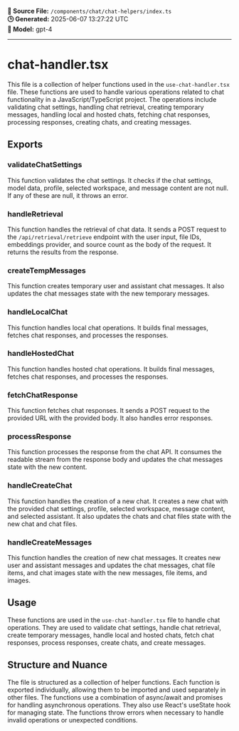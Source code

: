 **📄 Source File:** `/components/chat/chat-helpers/index.ts`  
**🕒 Generated:** 2025-06-07 13:27:22 UTC  
**🤖 Model:** gpt-4

---

# chat-handler.tsx

This file is a collection of helper functions used in the `use-chat-handler.tsx` file. These functions are used to handle various operations related to chat functionality in a JavaScript/TypeScript project. The operations include validating chat settings, handling chat retrieval, creating temporary messages, handling local and hosted chats, fetching chat responses, processing responses, creating chats, and creating messages.

## Exports

### validateChatSettings

This function validates the chat settings. It checks if the chat settings, model data, profile, selected workspace, and message content are not null. If any of these are null, it throws an error.

### handleRetrieval

This function handles the retrieval of chat data. It sends a POST request to the `/api/retrieval/retrieve` endpoint with the user input, file IDs, embeddings provider, and source count as the body of the request. It returns the results from the response.

### createTempMessages

This function creates temporary user and assistant chat messages. It also updates the chat messages state with the new temporary messages.

### handleLocalChat

This function handles local chat operations. It builds final messages, fetches chat responses, and processes the responses.

### handleHostedChat

This function handles hosted chat operations. It builds final messages, fetches chat responses, and processes the responses.

### fetchChatResponse

This function fetches chat responses. It sends a POST request to the provided URL with the provided body. It also handles error responses.

### processResponse

This function processes the response from the chat API. It consumes the readable stream from the response body and updates the chat messages state with the new content.

### handleCreateChat

This function handles the creation of a new chat. It creates a new chat with the provided chat settings, profile, selected workspace, message content, and selected assistant. It also updates the chats and chat files state with the new chat and chat files.

### handleCreateMessages

This function handles the creation of new chat messages. It creates new user and assistant messages and updates the chat messages, chat file items, and chat images state with the new messages, file items, and images.

## Usage

These functions are used in the `use-chat-handler.tsx` file to handle chat operations. They are used to validate chat settings, handle chat retrieval, create temporary messages, handle local and hosted chats, fetch chat responses, process responses, create chats, and create messages.

## Structure and Nuance

The file is structured as a collection of helper functions. Each function is exported individually, allowing them to be imported and used separately in other files. The functions use a combination of async/await and promises for handling asynchronous operations. They also use React's useState hook for managing state. The functions throw errors when necessary to handle invalid operations or unexpected conditions.